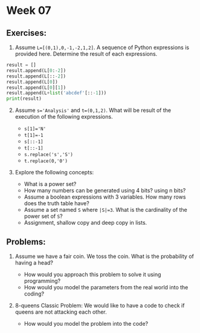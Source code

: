 # Week 07


## Exercises:

1. Assume `L=[(0,1),0,-1,-2,1,2]`. A sequence of Python expressions is provided here. Determine the result of each expressions.
 ```python
result = []
result.append(L[0:-2])
result.append(L[::-2])
result.append(L[0])
result.append(L[0][1])
result.append(L+list('abcdef'[::-1]))
print(result)
 ```
2. Assume `s='Analysis'` and `t=(0,1,2)`. What will be result of the execution of the following expressions.
	- `s[1]='N'`
	- `t[1]=-1`
	- `s[::-1]`
	- `t[::-1]`
	- `s.replace('s','S')`
	- `t.replace(0,'0')`

3. Explore the following concepts:
	- What is a power set?
	- How many numbers can be generated using 4 bits? using n bits?
	- Assume a boolean expressions with 3 variables. How many rows does the truth table have?
	- Assume a set named `S` where `|S|=3`. What is the cardinality of the power set of `S`?
	- Assignment, shallow copy and deep copy in lists.

## Problems:

1. Assume we have a fair coin. We toss the coin. What is the probability of having a head?
	- How would you approach this problem to solve it using programming?
	- How would you model the parameters from the real world into the coding? 

2. 8-queens Classic Problem: We would like to have a code to check if queens are not attacking each other. 
	- How would you model the problem into the code?


